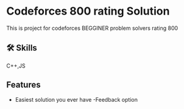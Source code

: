 
# Codeforces 800 rating Solution

This is project for codeforces BEGGINER problem solvers
rating 800


## 🛠 Skills
C++,JS


## Features

- Easiest solution you ever have
-Feedback option

